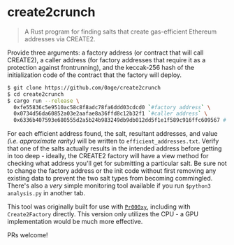 # create2crunch

> A Rust program for finding salts that create gas-efficient Ethereum addresses via CREATE2.

Provide three arguments: a factory address (or contract that will call CREATE2), a caller address (for factory addresses that require it as a protection against frontrunning), and the keccak-256 hash of the initialization code of the contract that the factory will deploy.

```sh
$ git clone https://github.com/0age/create2crunch
$ cd create2crunch
$ cargo run --release \
  0xfe55836c5e9510ac58c8f8adc78fa6ddd03cdcd0 `#factory address` \
  0x0734d56da60852a03e2aafae8a36ffd8c12b32f1 `#caller address` \
  0x6336b407593e680555d2a5b24b983249db9db012dd5f1e1f589c916ffc609567 # init code hash
```

For each efficient address found, the salt, resultant addresses, and value *(i.e. approximate rarity)* will be written to `efficient_addresses.txt`. Verify that one of the salts actually results in the intended address before getting in too deep - ideally, the CREATE2 factory will have a view method for checking what address you'll get for submitting a particular salt. Be sure not to change the factory address or the init code without first removing any existing data to prevent the two salt types from becoming commingled. There's also a *very* simple monitoring tool available if you run `$python3 analysis.py` in another tab.

This tool was originally built for use with [`Pr000xy`](https://github.com/0age/Pr000xy), including with `Create2Factory` directly. This version only utilizes the CPU - a GPU implementation would be much more effective.

PRs welcome!

